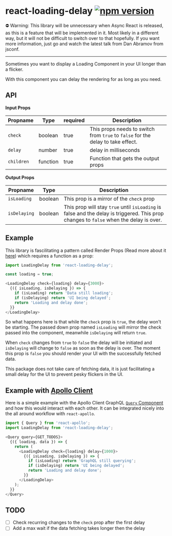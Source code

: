 # react-loading-delay [![npm version](https://badge.fury.io/js/react-loading-delay.svg)](https://badge.fury.io/js/react-loading-delay)

⛔️ Warning: This library will be unnecessary when Async React is released, as this is a feature that will be implemented in it. Most likely in a different way, but it will not be difficult to switch over to that hopefully. If you want more information, just go and watch the latest talk from Dan Abramov from jsconf.

---

Sometimes you want to display a Loading Component in your UI longer than a flicker.

With this component you can delay the rendering for as long as you need.

## API

**Input Props**

| Propname   | Type     | required | Description |
| ---------- | -------- | -------- | ----------- |
| `check`    | boolean  | true     | This props needs to switch from `true` to `false` for the delay to take effect. |
| `delay`    | number   | true     | delay in milliseconds |
| `children` | function | true     | Function that gets the output props |

**Output Props**

| Propname     | Type    | Description |
| ------------ | ------- | ----------- |
| `isLoading`  | boolean | This prop is a mirror of the `check` prop |
| `isDelaying` | boolean | This prop will stay `true` until `isLoading` is false and the delay is triggered. This prop changes to `false` when the delay is over. |

## Example

This library is fascilitating a pattern called Render Props (Read more about it [here](https://reactjs.org/docs/render-props.html)) which requires a function as a prop:

```javascript
import LoadingDelay from 'react-loading-delay';

const loading = true;

<LoadingDelay check={loading} delay={3000}>
  {({ isLoading, isDelaying }) => {
    if (isLoading) return 'Data still loading';
    if (isDelaying) return 'UI being delayed';
    return 'Loading and delay done';
  }}
</LoadingDelay>
```

So what happens here is that while the `check` prop is `true`, the delay won't be starting. The passed down prop named `isLoading` will mirror the check passed into the component, meanwhile `isDelaying` will return `true`.

When `check` changes from `true` to `false` the delay will be initiated and `isDelaying` will change to `false` as soon as the delay is over. The moment this prop is `false` you should render your UI with the successfully fetched data.

This package does not take care of fetching data, it is just facilitating a small delay for the UI to prevent pesky flickers in the UI.

## Example with [Apollo Client](https://www.apollographql.com/docs/react/)

Here is a simple example with the Apollo Client GraphQL [`Query` Component](https://www.apollographql.com/docs/react/essentials/queries.html) and how this would interact with each other. It can be integrated nicely into the all around workflow with `react-apollo`.

```javascript
import { Query } from 'react-apollo';
import LoadingDelay from 'react-loading-delay';

<Query query={GET_TODOS}>
  {({ loading, data }) => {
    return (
      <LoadingDelay check={loading} delay={1000}>
        {({ isLoading, isDelaying }) => {
          if (isLoading) return 'GraphQL still querying';
          if (isDelaying) return 'UI being delayed';
          return 'Loading and delay done';
        }}
      </LoadingDelay>
    );
  }}
</Query>
```

## TODO

- [ ] Check recurring changes to the `check` prop after the first delay
- [ ] Add a max wait if the data fetching takes longer then the delay
